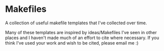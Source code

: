 # Makefiles

A collection of useful makefile templates that I've collected over time.

Many of these templates are inspired by ideas/Makefiles I've seen in other places and I haven't made
much of an effort to cite where necessary. If you think I've used your work and wish to be cited, please
email me :)

